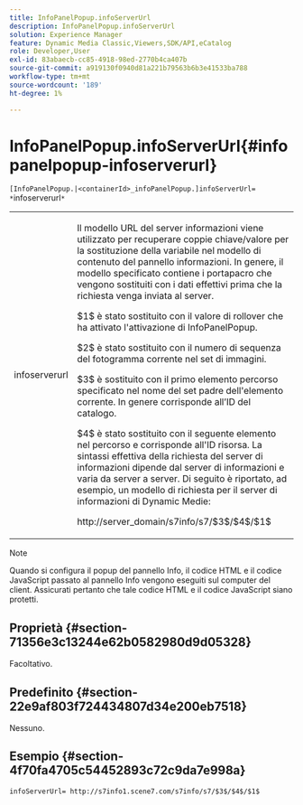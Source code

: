 ```yaml
---
title: InfoPanelPopup.infoServerUrl
description: InfoPanelPopup.infoServerUrl
solution: Experience Manager
feature: Dynamic Media Classic,Viewers,SDK/API,eCatalog
role: Developer,User
exl-id: 83abaecb-cc85-4918-98ed-2770b4ca407b
source-git-commit: a919130f0940d81a221b79563b6b3e41533ba788
workflow-type: tm+mt
source-wordcount: '189'
ht-degree: 1%

---
```


# InfoPanelPopup.infoServerUrl{#infopanelpopup-infoserverurl}

`[InfoPanelPopup.|<containerId>_infoPanelPopup.]infoServerUrl= *`infoserverurl`*`

<table id="table_9A6258D9B0DA4A29AA8A6C9BBCFE3662"> 
 <tbody> 
  <tr> 
   <td> <p> <span class="codeph"><span class="varname"> infoserverurl</span></span> </p> </td> 
   <td> <p>Il modello URL del server informazioni viene utilizzato per recuperare coppie chiave/valore per la sostituzione della variabile nel modello di contenuto del pannello informazioni. In genere, il modello specificato contiene i portapacro che vengono sostituiti con i dati effettivi prima che la richiesta venga inviata al server. </p> <p><span class="codeph"> $1$</span> è stato sostituito con il valore di rollover che ha attivato l'attivazione di <span class="codeph"> InfoPanelPopup</span>. </p> <p><span class="codeph"> $2$</span> è stato sostituito con il numero di sequenza del fotogramma corrente nel set di immagini. </p> <p><span class="codeph"> $3$</span> è sostituito con il primo elemento percorso specificato nel nome del set padre dell'elemento corrente. In genere corrisponde all’ID del catalogo. </p> <p><span class="codeph"> $4$</span> è stato sostituito con il seguente elemento nel percorso e corrisponde all'ID risorsa. La sintassi effettiva della richiesta del server di informazioni dipende dal server di informazioni e varia da server a server. Di seguito è riportato, ad esempio, un modello di richiesta per il server di informazioni di Dynamic Medie: </p> <p><span class="codeph"> http://server_domain/s7info/s7/$3$/$4$/$1$</span> </p> </td> 
  </tr> 
 </tbody> 
</table>

>[!NOTE]
>
>Quando si configura il popup del pannello Info, il codice HTML e il codice JavaScript passato al pannello Info vengono eseguiti sul computer del client. Assicurati pertanto che tale codice HTML e il codice JavaScript siano protetti.

## Proprietà {#section-71356e3c13244e62b0582980d9d05328}

Facoltativo.

## Predefinito {#section-22e9af803f724434807d34e200eb7518}

Nessuno.

## Esempio {#section-4f70fa4705c54452893c72c9da7e998a}

`infoServerUrl= http://s7info1.scene7.com/s7info/s7/$3$/$4$/$1$`

